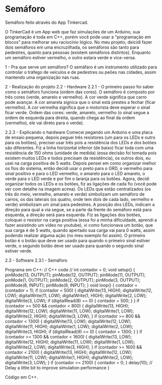 # Semáforo

Semáforo feito através do App Tinkercad.

O TinkerCad é um App web que faz simulações de um Arduino, sua programação é toda em C++, porém você pode usar a "programação em blocos" para melhorar seu raciocínio lógico. 
No meu projeto, deicidi fazer dois semáforos em uma encruzilhada, os semáforos são tanto para pedestres, quanto para pessoas (existem semáforos distintos). 
Enquanto um semáforo estiver vermelho, o outro estara verde e vice-versa. 

1 - Pra que serve um semáforo? 
 O semáfaro é um instrumento utilizado para controlar o tráfego de veículos e de 
pedestres ou peões nas cidades, assim mantendo uma organização nas ruas.

2 - Realização do projeto
2.2 - Hardware
2.2.1 - O primeiro passo foi saber como o semáforo funciona (ordem das cores).
 O semáforo é composto por três cores (verde, amarelo e vermelho). 
 A cor verde significa que carro pode avançar.
 A cor amarela signica que o sinal está prestes a fechar (ficar vermelho).
 A cor vermelha significa que o motorista deve esperar o sinal ficar verde.
Ordem das cores: verde, amarelo, vermelho (o sinal segue a ordem de esquerda para 
direita, quando chega ao final da ordem (vermelho), ele vai direto para o verde).

2.2.3 - Explicando o hardware
Comecei pegando um Arduino e uma placa de ensaio pequena, depois peguei três
resistores (um para os LEDs e outro para os botões), precisei usar três pois a resistência 
dos LEDs e dos botões são diferentes. Fiz a linha horizontal inferior (de baixo) ficar toda 
com uma resistência de 150 ohms (unidade de medida) (essa decisão foi tomada pois 
existem muitos LEDs e todos precisam da resistência), os outros dois, eu usei na carga 
positiva de 5 watts.
Depois pensei em como organizar melhor os fios do sistema, então decidi usar o preto 
para o GRD, o vermelho para sinal positivo e para o LED vermelho, o amarelo para o LED 
amarelo, o verde para o LED verde e por fim o laranja para os botões.
Agora, decidi organizar todos os LEDs e os botões, fiz as ligações de cada fio (você pode 
ver com detalhe na imagem acima). Os LEDs que estão centralizados (os três do meio, 
vermelho, amarelo e verde) simbolizam um semáforo de carros, os das laterais (os quatro, 
onde tem dois de cada lado, vermelho e verde) simbolizam um sinal para pedestres. 
A posição dos LEDs, indicam a direção para qual a via segue, se a parte da frente do 
semáforo está para esquerda, a direção será para esquerda. 
Fiz as ligações dos botões, coloquei o resistor na carga positiva (essa foi a minha 
dificuldade, aprendi a fazer assistindo um vídeo no youtube), vi como funcionava um 
botão, que sua carga é de 5 watts, quando apertado sua carga vai para 0 watts, assim 
podendo realizar alguma ação (no meu exemplo foi assim). 
O primeiro botão é o botão que deve ser usado para quando o primeiro sinal estiver 
verde, o segundo botão deve ser usado para quando o segundo sinal estiver verde.

2.3 - Software
2.3.1 - Semáforo 

Programa em C++:
// C++ code
//
int contador = 0;
void setup()
{
 pinMode(13, OUTPUT);
 pinMode(12, OUTPUT);
 pinMode(11, OUTPUT);
 pinMode(1, OUTPUT);
 pinMode(2, OUTPUT);
 pinMode(3, OUTPUT);
 pinMode(8, INPUT);
 pinMode(9, INPUT);
}
void loop()
{
 contador = (contador + 1);
 if (contador < 500) {
 digitalWrite(13, HIGH);
 digitalWrite(12, LOW);
 digitalWrite(11, LOW);
 digitalWrite(1, HIGH);
 digitalWrite(2, LOW);
 digitalWrite(3, LOW);
 if (digitalRead(8) == 0) {
 contador = 500;
 }
 }
 if (contador >= 500 && contador < 800) {
 digitalWrite(13, HIGH);
 digitalWrite(12, LOW);
 digitalWrite(11, LOW);
 digitalWrite(1, LOW);
 digitalWrite(2, HIGH);
 digitalWrite(3, LOW);
 }
 if (contador >= 800 && contador < 1300) {
 digitalWrite(13, LOW);
 digitalWrite(12, LOW);
 digitalWrite(11, HIGH);
 digitalWrite(1, LOW);
 digitalWrite(2, LOW);
 digitalWrite(3, HIGH);
 if (digitalRead(9) == 0) {
 contador = 1300;
 }
 }
 if (contador >= 1300 && contador < 1600) {
 digitalWrite(13, LOW);
 digitalWrite(12, HIGH);
 digitalWrite(11, LOW);
 digitalWrite(1, LOW);
 digitalWrite(2, LOW);
 digitalWrite(3, HIGH);
 }
 if (contador >= 1600 && contador < 2100) {
 digitalWrite(13, HIGH);
 digitalWrite(12, LOW);
 digitalWrite(11, LOW);
 digitalWrite(1, HIGH);
 digitalWrite(2, LOW);
 digitalWrite(3, LOW);
 }
 if (contador >= 2100) {
 contador = 0;
 }
 delay(10); // Delay a little bit to improve simulation performance
}


Código em C++.
